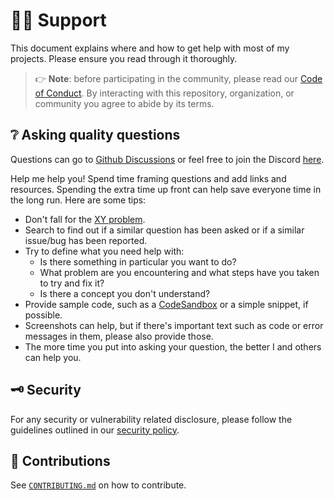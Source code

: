 # :raising_hand_man: Support

This document explains where and how to get help with most of my projects.
Please ensure you read through it thoroughly.

> :point_right: **Note**: before participating in the community, please read our
> [Code of Conduct][coc].
> By interacting with this repository, organization, or community you agree to
> abide by its terms.

## :grey_question: Asking quality questions

Questions can go to [Github Discussions][discussions] or feel free to join
the Discord [here][chat].

Help me help you! Spend time framing questions and add links and resources.
Spending the extra time up front can help save everyone time in the long run.
Here are some tips:

* Don't fall for the [XY problem][xy].
* Search to find out if a similar question has been asked or if a similar
  issue/bug has been reported.
* Try to define what you need help with:
    * Is there something in particular you want to do?
    * What problem are you encountering and what steps have you taken to try
        and fix it?
    * Is there a concept you don't understand?
* Provide sample code, such as a [CodeSandbox][cs] or a simple snippet, if
  possible.
* Screenshots can help, but if there's important text such as code or error
  messages in them, please also provide those.
* The more time you put into asking your question, the better I and others
  can help you.

## :old_key: Security

For any security or vulnerability related disclosure, please follow the
guidelines outlined in our [security policy][security].

## :handshake: Contributions

See [`CONTRIBUTING.md`][contributing] on how to contribute.

<!-- definitions -->
[coc]: https://github.com/lrstanley/bubblezone/blob/master/.github/CODE_OF_CONDUCT.md
[contributing]: https://github.com/lrstanley/bubblezone/blob/master/.github/CONTRIBUTING.md
[discussions]: https://github.com/lrstanley/bubblezone/discussions/categories/q-a
[issues]: https://github.com/lrstanley/bubblezone/issues/new/choose
[license]: https://github.com/lrstanley/bubblezone/blob/master/LICENSE
[pull-requests]: https://github.com/lrstanley/bubblezone/issues/new/choose
[security]: https://github.com/lrstanley/bubblezone/security/policy
[support]: https://github.com/lrstanley/bubblezone/blob/master/.github/SUPPORT.md

[xy]: https://meta.stackexchange.com/questions/66377/what-is-the-xy-problem/66378#66378
[chat]: https://liam.sh/chat
[cs]: https://codesandbox.io
